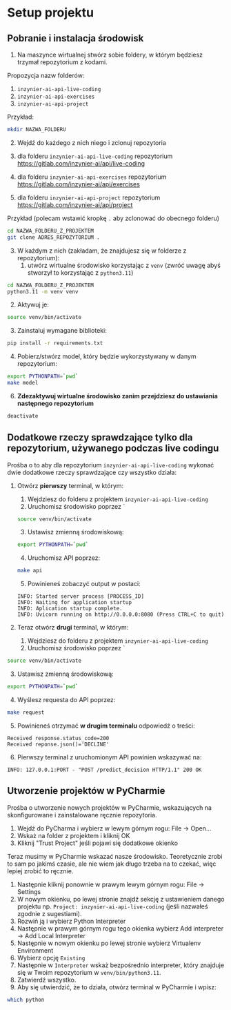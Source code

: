 # Setup projektu

## Pobranie i instalacja środowisk

1. Na maszynce wirtualnej stwórz sobie foldery, w którym będziesz trzymał repozytorium z kodami.

Propozycja nazw folderów:

1. `inzynier-ai-api-live-coding`
2. `inzynier-ai-api-exercises`
3. `inzynier-ai-api-project`

Przykład: 

```bash
mkdir NAZWA_FOLDERU
```

2. Wejdź do każdego z nich niego i zclonuj repozytoria

1. dla folderu `inzynier-ai-api-live-coding` repozytorium https://gitlab.com/inzynier-ai/api/live-coding
2. dla folderu `inzynier-ai-api-exercises` repozytorium https://gitlab.com/inzynier-ai/api/exercises
3. dla folderu `inzynier-ai-api-project` repozytorium https://gitlab.com/inzynier-ai/api/project

Przykład (polecam wstawić kropkę `.` aby zclonować do obecnego folderu)

```bash
cd NAZWA_FOLDERU_Z_PROJEKTEM
git clone ADRES_REPOZYTORIUM .
```

3. W każdym z nich (zakładam, że znajdujesz się w folderze z repozytorium):
	1. utwórz wirtualne środowisko korzystając z `venv` (zwróć uwagę abyś stworzył to korzystając z `python3.11`)

```bash
cd NAZWA_FOLDERU_Z_PROJEKTEM
python3.11 -m venv venv
```

2. Aktywuj je:

```bash
source venv/bin/activate
```

3. Zainstaluj wymagane biblioteki:

```bash
pip install -r requirements.txt
```

4. Pobierz/stwórz model, który będzie wykorzystywany w danym repozytorium:

```bash
export PYTHONPATH=`pwd`
make model
```

6. **Zdezaktywuj wirtualne środowisko zanim przejdziesz do ustawiania następnego repozytorium**

```bash
deactivate
```


## Dodatkowe rzeczy sprawdzające tylko dla repozytorium, używanego podczas live codingu

Prośba o to aby dla repozytorium `inzynier-ai-api-live-coding` wykonać dwie dodatkowe rzeczy sprawdzające czy wszystko działa:

1. Otwórz **pierwszy** terminal, w którym:
	1. Wejdziesz do folderu z projektem `inzynier-ai-api-live-coding`
	2. Uruchomisz środowisko poprzez `
	```bash
	source venv/bin/activate
	```
	
	3. Ustawisz zmienną środowiskową:
	
	```bash
	export PYTHONPATH=`pwd`
	```
	
	4. Uruchomisz API poprzez:
	
	```bash
	make api
	```
	
	5. Powinieneś zobaczyć output w postaci:
	
	```
	INFO: Started server process [PROCESS_ID]
	INFO: Waiting for application startup
	INFO: Aplication startup complete.
	INFO: Uvicorn running on http://0.0.0.0:8080 (Press CTRL+C to quit)
	```

1. Teraz otwórz **drugi** terminal, w którym:
	1. Wejdziesz do folderu z projektem `inzynier-ai-api-live-coding`
	2. Uruchomisz środowisko poprzez `
```bash
source venv/bin/activate
```

3. Ustawisz zmienną środowiskową:

```bash
export PYTHONPATH=`pwd`
```

4. Wyślesz requesta do API poprzez:

```bash
make request
```

5. Powinieneś otrzymać **w drugim terminalu** odpowiedź o treści:

```
Received response.status_code=200
Received reponse.json()='DECLINE'
```

6. Pierwszy terminal z uruchomionym API powinien wskazywać na:

```
INFO: 127.0.0.1:PORT - "POST /predict_decision HTTP/1.1" 200 OK
```

## Utworzenie projektów w PyCharmie

Prośba o utworzenie nowych projektów w PyCharmie, wskazujących na skonfigurowane i zainstalowane ręcznie repozytoria. 

1. Wejdź do PyCharma i wybierz w lewym górnym rogu: File -> Open...
2. Wskaż na folder z projektem i kliknij OK
3. Kliknij "Trust Project" jeśli pojawi się dodatkowe okienko 

Teraz musimy w PyCharmie wskazać nasze środowisko. Teoretycznie zrobi to sam po jakimś czasie, ale nie wiem jak długo trzeba na to czekać, więc lepiej zrobić to ręcznie.

1. Następnie kliknij ponownie w prawym lewym górnym rogu: File -> Settings
2. W nowym okienku, po lewej stronie znajdź sekcję z ustawieniem danego projektu np. `Project: inzynier-ai-api-live-coding` (jeśli nazwałeś zgodnie z sugestiami).
3. Rozwiń ją i wybierz Python Interpreter
4. Następnie w prawym górnym rogu tego okienka wybierz Add interpreter -> Add Local Interpreter
5. Następnie w nowym okienku po lewej stronie wybierz Virtualenv Environment
6. Wybierz opcję `Existing`
7. Następnie w `Interpreter` wskaż bezpośrednio interpreter, który znajduje się w Twoim repozytorium w `venv/bin/python3.11`.
8. Zatwierdź wszystko.
9. Aby się utwierdzić, że to działa, otwórz terminal w PyCharmie i wpisz:

```bash
which python
```


